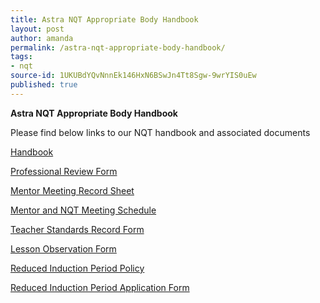 ```yaml
---
title: Astra NQT Appropriate Body Handbook
layout: post
author: amanda
permalink: /astra-nqt-appropriate-body-handbook/
tags:
- nqt
source-id: 1UKUBdYQvNnnEk146HxN6BSwJn4Tt8Sgw-9wrYIS0uEw
published: true
---
```

**Astra NQT Appropriate Body Handbook**

Please find below links to our NQT handbook and associated documents

[Handbook](https://drive.google.com/file/d/0B8BuYUG--HR0WUdCRUdHbzhBRUk/view?usp=sharing)

[Professional Review Form](https://docs.google.com/document/d/1YSct2fc2bBeHqGuVutsaj3cZEwm9bxkB0lu9n8iQcqY/copy)

[Mentor Meeting Record Sheet](https://docs.google.com/document/d/1DK081cd3nxCuJwFapoprhSnt-OrIMuTWSx-efac9Rb0/copy)

[Mentor and NQT Meeting Schedule](https://docs.google.com/document/d/1eKOJ-oqvqVmNbrHyRscM4cZ2HrEQyXFrnOg2OvHarc4/copy)

[Teacher Standards Record Form](https://docs.google.com/document/d/1AzJUe3FsJnhclbP_1k5zWG-nT_6jGbUbe5FOFBsktOs/copy)

[Lesson Observation Form](https://docs.google.com/document/d/1PzNxwf3Jcb4wElijDZnr9TmX-_CZlSTk-mW_2IAur-A/copy)

[Reduced Induction Period Policy](https://drive.google.com/file/d/0B8BuYUG--HR0NkNMUjJJNkltaFE/view?usp=sharing)

[Reduced Induction Period Application Form](https://docs.google.com/document/d/1f0XJV3MXupKov-EA68-ZUJLZSDlVxsb-vgjnzSI4jCo/copy)

